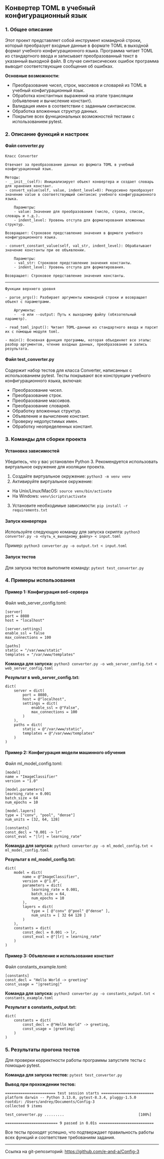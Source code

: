 ## Конвертер TOML в учебный конфигурационный язык


### 1. Общее описание

Этот проект представляет собой инструмент командной строки, который преобразует входные данные в формате TOML в выходной формат учебного конфигурационного языка. Программа читает TOML из стандартного ввода и записывает преобразованный текст в указанный выходной файл. В случае синтаксических ошибок программа выводит соответствующие сообщения об ошибках.

**Основные возможности:**
- Преобразование чисел, строк, массивов и словарей из TOML в учебный конфигурационный язык.
- Обработка константных выражений на этапе трансляции (объявление и вычисление констант).
- Валидация имен в соответствии с заданным синтаксисом.
- Обработка вложенных структур данных.
- Покрытие всех функциональных возможностей тестами с использованием pytest.


### 2. Описание функций и настроек

#### Файл converter.py

    Класс Converter

    Отвечает за преобразование данных из формата TOML в учебный конфигурационный язык.

    Методы:
    - __init__(self): Инициализирует объект конвертера и создает словарь для хранения констант.
    - convert_value(self, value, indent_level=0): Рекурсивно преобразует значение value в соответствующий синтаксис учебного конфигурационного языка.

        Параметры:
        - value: Значение для преобразования (число, строка, список, словарь и т.д.).
        - indent_level: Уровень отступа для форматирования вложенных структур.

    Возвращает: Строковое представление значения в формате учебного конфигурационного языка.

    - convert_constant_value(self, val_str, indent_level): Обрабатывает значение константы при ее объявлении.

        Параметры:
        - val_str: Строковое представление значения константы.
        - indent_level: Уровень отступа для форматирования.
    
    Возвращает: Строковое представление значения константы.
---
    Функции верхнего уровня

    - parse_args(): Разбирает аргументы командной строки и возвращает объект с параметрами.

        Аргументы:
        -  -o или --output: Путь к выходному файлу (обязательный параметр).

    - read_toml_input(): Читает TOML-данные из стандартного ввода и парсит их с помощью модуля toml.

    - main(): Основная функция программы, которая объединяет все этапы: разбор аргументов, чтение входных данных, преобразование и запись результата.

#### Файл test_converter.py

Содержит набор тестов для класса Converter, написанных с использованием pytest. Тесты покрывают все конструкции учебного конфигурационного языка, включая:
- Преобразование чисел.
- Преобразование строк.
- Преобразование массивов.
- Преобразование словарей.
- Обработку вложенных структур.
- Объявление и вычисление констант.
- Проверку недопустимых имен.
- Обработку неопределенных констант.


### 3. Команды для сборки проекта

#### Установка зависимостей

Убедитесь, что у вас установлен Python 3. Рекомендуется использовать виртуальное окружение для изоляции проекта.

1. Создайте виртуальное окружение:
```python3 -m venv venv```
2. Активируйте виртуальное окружение:
- На Unix/Linux/MacOS:
```source venv/bin/activate```
- На Windows:
```venv\Scripts\activate```
3. Установите необходимые зависимости:
```pip install -r requirements.txt```

#### Запуск конвертера

Используйте следующую команду для запуска скрипта:
```python3 converter.py -o <путь_к_выходному_файлу> < input.toml```

Пример:
```python3 converter.py -o output.txt < input.toml```

#### Запуск тестов

Для запуска тестов выполните команду:
```pytest test_converter.py```


### 4. Примеры использования

#### Пример 1: Конфигурация веб-сервера

Файл web_server_config.toml:
```
[server]
port = 8080
host = "localhost"

[server.settings]
enable_ssl = false
max_connections = 100

[paths]
static = "/var/www/static"
templates = "/var/www/templates"
```

**Команда для запуска:**
```python3 converter.py -o web_server_config.txt < web_server_config.toml```

**Результат в web_server_config.txt:**
```
dict(
    server = dict(
        port = 8080,
        host = @"localhost",
        settings = dict(
            enable_ssl = @"False",
            max_connections = 100
        )
    ),
    paths = dict(
        static = @"/var/www/static",
        templates = @"/var/www/templates"
    )
)
```

#### Пример 2: Конфигурация модели машинного обучения

Файл ml_model_config.toml:
```
[model]
name = "ImageClassifier"
version = "1.0"

[model.parameters]
learning_rate = 0.001
batch_size = 64
num_epochs = 10

[model.layers]
type = ["conv", "pool", "dense"]
num_units = [32, 64, 128]

[constants]
const_decl = "0.001 -> lr"
const_eval = "|lr| = learning_rate"
```

**Команда для запуска:**
```python3 converter.py -o ml_model_config.txt < ml_model_config.toml```

**Результат в ml_model_config.txt:**
```
dict(
    model = dict(
        name = @"ImageClassifier",
        version = @"1.0",
        parameters = dict(
            learning_rate = 0.001,
            batch_size = 64,
            num_epochs = 10
        ),
        layers = dict(
            type = [ @"conv" @"pool" @"dense" ],
            num_units = [ 32 64 128 ]
        )
    ),
    constants = dict(
        const_decl = 0.001 -> lr,
        const_eval = @"|lr| = learning_rate"
    )
)
```

#### Пример 3: Объявление и использование констант

Файл constants_example.toml:
```
[constants]
const_decl = "Hello World -> greeting"
const_usage = "|greeting|"
```

**Команда для запуска:**
```python3 converter.py -o constants_output.txt < constants_example.toml```

**Результат в constants_output.txt:**
```
dict(
    constants = dict(
        const_decl = @"Hello World" -> greeting,
        const_usage = |greeting|
    )
)
```


### 5. Результаты прогона тестов

Для проверки корректности работы программы запустите тесты с помощью pytest.

**Команда для запуска тестов:**
```pytest test_converter.py```

**Вывод при прохождении тестов:**
```
======================= test session starts ========================
platform darwin -- Python 3.13.0, pytest-8.3.4, pluggy-1.5.0
rootdir: /Users/andrey/Documents/Config-3
collected 9 items                                                  

test_converter.py .........                                  [100%]

======================== 9 passed in 0.01s =========================
```

Все тесты проходят успешно, что подтверждает правильность работы всех функций и соответствие требованиям задания.

---

Ссылка на git-репозиторий: <https://github.com/e-and-a/Config-3>
